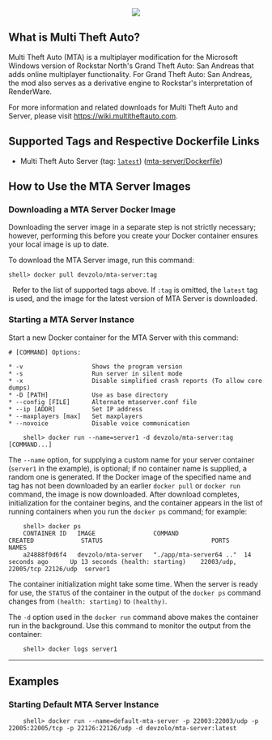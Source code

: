<p align="center">
    <img src="https://wiki.multitheftauto.com/images/thumb/5/58/Mtalogo.png/150px-Mtalogo.png">
</p>

What is Multi Theft Auto?
--------------

Multi Theft Auto (MTA) is a multiplayer modification for the Microsoft Windows version of Rockstar North's Grand Theft Auto: San Andreas that adds online multiplayer functionality. For Grand Theft Auto: San Andreas, the mod also serves as a derivative engine to Rockstar's interpretation of RenderWare.

For more information and related downloads for Multi Theft Auto and Server, please visit <https://wiki.multitheftauto.com>.

Supported Tags and Respective Dockerfile Links
----------------------------------------------

-   Multi Theft Auto Server (tag: [`latest`](https://github.com/devzolo/docker-mta-server/blob/master/docker/mta-server/Dockerfile)) ([mta-server/Dockerfile](https://github.com/devzolo/docker-mta-server/blob/master/docker/mta-server/Dockerfile))

How to Use the MTA Server Images
---------------------------

### Downloading a MTA Server Docker Image

Downloading the server image in a separate step is not strictly necessary; however, performing this before you create your Docker container ensures your local image is up to date.

To download the MTA Server image, run this command:

    shell> docker pull devzolo/mta-server:tag
&nbsp;
Refer to the list of supported tags above. If `:tag` is omitted, the `latest` tag is used, and the image for the latest version of MTA Server is downloaded.

### Starting a MTA Server Instance

Start a new Docker container for the MTA Server with this command:


```
# [COMMAND] Options:

* -v                   Shows the program version
* -s                   Run server in silent mode
* -x                   Disable simplified crash reports (To allow core dumps)
* -D [PATH]            Use as base directory
* --config [FILE]      Alternate mtaserver.conf file
* --ip [ADDR]          Set IP address
* --maxplayers [max]   Set maxplayers
* --novoice            Disable voice communication
```
```
    shell> docker run --name=server1 -d devzolo/mta-server:tag [COMMAND...]
```

The `--name` option, for supplying a custom name for your server container (`server1` in the example), is optional; if no container name is supplied, a random one is generated. If the Docker image of the specified name and tag has not been downloaded by an earlier `docker pull` or `docker run` command, the image is now downloaded. After download completes, initialization for the container begins, and the container appears in the list of running containers when you run the `docker ps` command; for example:
```
    shell> docker ps
    CONTAINER ID   IMAGE                COMMAND                  CREATED             STATUS                              PORTS                           NAMES
    a24888f0d6f4   devzolo/mta-server   "./app/mta-server64 .."  14 seconds ago      Up 13 seconds (health: starting)    22003/udp, 22005/tcp 22126/udp  server1
```
The container initialization might take some time. When the server is ready for use, the `STATUS` of the container in the output of the `docker ps` command changes from `(health: starting)` to `(healthy)`.

The `-d` option used in the `docker run` command above makes the container run in the background. Use this command to monitor the output from the container:
```
    shell> docker logs server1
```

---
## Examples

### Starting Default MTA Server Instance
```
    shell> docker run --name=default-mta-server -p 22003:22003/udp -p 22005:22005/tcp -p 22126:22126/udp -d devzolo/mta-server:latest
```
